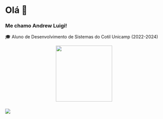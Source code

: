 <h1>Olá 👋</h1>

<h3>Me chamo Andrew Luigi!</h3>

  🎓 Aluno de Desenvolvimento de Sistemas do Cotil Unicamp (2022-2024)
<div align="center">
<a href="https://github.com/AndrewLFL">
<img height="180em" src="https://github-readme-stats.vercel.app/api/top-langs/?username=AndrewLFL&layout=compact&langs_count=7&theme=dracula"/>
</div>


###

<div>
  <a href="https://instagram.com/andrewluigif" target="_blank"><img src="https://img.shields.io/badge/-Instagram-%23E4405F?style=for-the-badge&logo=instagram&logoColor=white" target="_blank"></a>
</div>

